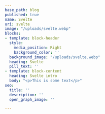 ```yaml
---
base_path: blog
published: true
name: Svelte
uri: svelte
image: "/uploads/svelte.webp"
blocks:
- template: block-header
  style:
    media_position: Right
    background_color: ''
  background_image: "/uploads/svelte.webp"
  heading: Svelte
  pill_text: ''
- template: block-content
  heading: Svelte intro
  body: "<p>This is some text</p>"
seo:
  title: ''
  description: ''
  open_graph_image: ''

---
```

